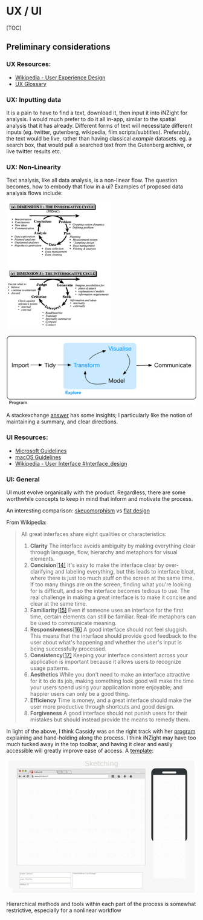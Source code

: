# UX / UI

[TOC]

## Preliminary considerations

### UX Resources:

- [Wikipedia - User Experience Design](https://en.wikipedia.org/wiki/User_experience_design)
- [UX Glossary](https://uxplanet.org/ux-glossary-task-flows-user-flows-flowcharts-and-some-new-ish-stuff-2321044d837d)

### UX: Inputting data

It is a pain to have to find a text, download it, then input it into iNZight for analysis. I would much prefer to do it all in-app, similar to the spatial analysis that it has already. Different forms of text will necessitate different inputs (eg. twitter, gutenberg, wikipedia, film scripts/subtitles). Preferably, the text would be live, rather than having classical *example* datasets. eg. a search box, that would pull a searched text from the Gutenberg archive, or live twitter results etc.

### UX: Non-Linearity

Text analysis, like all data analysis, is a non-linear flow. The question becomes, how to embody that flow in a ui? Examples of proposed data analysis flows include:

![](./img/ppdac.PNG)

![](./img/data-science-explore.png)

A stackexchange [answer](https://ux.stackexchange.com/questions/49765/how-to-create-a-non-linear-wizard) has some insights; I particularly like the notion of maintaining a summary, and clear directions.

### UI Resources:

- [Microsoft Guidelines](https://developer.microsoft.com/en-us/windows/apps/design)
- [macOS Guidelines](https://developer.apple.com/design/human-interface-guidelines/macos/overview/themes/)
- [Wikipedia - User Interface #Interface_design](https://en.wikipedia.org/wiki/User_interface#Interface_design)

### UI: General

UI must evolve organically with the product. Regardless, there are some worthwhile concepts to keep in mind that inform and motivate the process.

An interesting comparison: [skeuomorphism](https://en.wikipedia.org/wiki/Skeuomorph) vs [flat design](https://en.wikipedia.org/wiki/Flat_design)

From Wikipedia:

> All great interfaces share eight qualities or characteristics:
> 1. **Clarity** The interface avoids ambiguity by making everything clear through language, flow, hierarchy and metaphors for visual elements.
> 2. **Concision**[[14\]](https://en.wikipedia.org/wiki/User_interface#cite_note-artofunix-14)  It's easy to make the interface clear by over-clarifying and labeling  everything, but this leads to interface bloat, where there is just too  much stuff on the screen at the same time. If too many things are on the  screen, finding what you're looking for is difficult, and so the  interface becomes tedious to use. The real challenge in making a great  interface is to make it concise and clear at the same time.
> 3. **Familiarity**[[15\]](https://en.wikipedia.org/wiki/User_interface#cite_note-15)  Even if someone uses an interface for the first time, certain elements  can still be familiar. Real-life metaphors can be used to communicate  meaning.
> 4. **Responsiveness**[[16\]](https://en.wikipedia.org/wiki/User_interface#cite_note-16)  A good interface should not feel sluggish. This means that the  interface should provide good feedback to the user about what's  happening and whether the user's input is being successfully processed.
> 5. **Consistency**[[17\]](https://en.wikipedia.org/wiki/User_interface#cite_note-17) Keeping your interface consistent across your application is important because it allows users to recognize usage patterns.
> 6. **Aesthetics**  While you don't need to make an interface attractive for it to do its  job, making something look good will make the time your users spend  using your application more enjoyable; and happier users can only be a  good thing.
> 7. **Efficiency** Time is money, and a great interface should make the user more productive through shortcuts and good design.
> 8. **Forgiveness** A good interface should not punish users for their mistakes but should instead provide the means to remedy them.

In light of the above, I think Cassidy was on the right track with her [program](https://usresp-student.shinyapps.io/text_analysis/) explaining and hand-holding along the process. I think iNZight may have too much tucked away in the top toolbar, and having it clear and easily accessible will greatly improve ease of access. A [template](https://en.wikipedia.org/wiki/File:Mobile_sketch_template.pdf):

![](img/page1-640px-Mobile_sketch_template.pdf.jpg)

Hierarchical methods and tools within each part of the process is somewhat restrictive, especially for a nonlinear workflow





